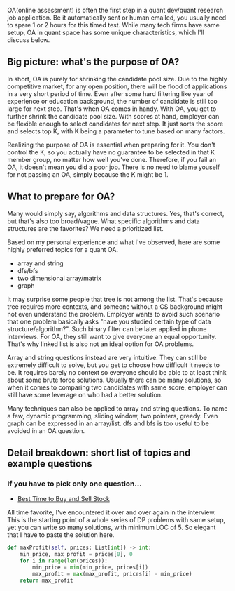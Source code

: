 OA(online assessment) is often the first step in a quant dev/quant research job application. Be it automatically sent or human emailed, you usually need to spare 1 or 2 hours for this timed test. While many tech firms have same setup, OA in quant space has some unique characteristics, which I'll discuss below.

## Big picture: what's the purpose of OA?
In short, OA is purely for shrinking the candidate pool size. Due to the highly competitive market, for any open position, there will be flood of applications in a very short period of time. Even after some hard filtering like year of experience or education background, the number of candidate is still too large for next step. That's when OA comes in handy. With OA, you get to further shrink the candidate pool size. With scores at hand, employer can be flexible enough to select candidates for next step. It just sorts the score and selects top K, with K being a parameter to tune based on many factors.

Realizing the purpose of OA is essential when preparing for it. You don't control the K, so you actually have no guarantee to be selected in that K member group, no matter how well you've done. Therefore, if you fail an OA, it doesn't mean you did a poor job. There is no need to blame youself for not passing an OA, simply because the K might be 1.

## What to prepare for OA?
Many would simply say, algorithms and data structures. Yes, that's correct, but that's also too broad/vague. What specific algorithms and data structures are the favorites? We need a prioritized list.

Based on my personal experience and what I've observed, here are some highly preferred topics for a quant OA.

- array and string
- dfs/bfs
- two dimensional array/matrix
- graph

It may surprise some people that tree is not among the list. That's because tree requires more contexts, and someone without a CS background might not even understand the problem. Employer wants to avoid such scenario that one problem basically asks "have you studied certain type of data structure/algorithm?". Such binary filter can be later applied in phone interviews. For OA, they still want to give everyone an equal opportunity. That's why linked list is also not an ideal option for OA problems.

Array and string questions instead are very intuitive. They can still be extremely difficult to solve, but you get to choose how difficult it needs to be. It requires barely no context so everyone should be able to at least think about some brute force solutions. Usually there can be many solutions, so when it comes to comparing two candidates with same score, employer can still have some leverage on who had a better solution.

Many techniques can also be applied to array and string questions. To name a few, dynamic programming, sliding window, two pointers, greedy. Even graph can be expressed in an array/list. dfs and bfs is too useful to be avoided in an OA question.

## Detail breakdown: short list of topics and example questions
### If you have to pick only one question...

- [Best Time to Buy and Sell Stock](https://leetcode.com/problems/best-time-to-buy-and-sell-stock/description/)

All time favorite, I've encountered it over and over again in the interview. This is the starting point of a whole series of DP problems with same setup, yet you can write so many solutions, with minimum LOC of 5. So elegant that I have to paste the solution here.
```python
def maxProfit(self, prices: List[int]) -> int:
    min_price, max_profit = prices[0], 0
    for i in range(len(prices)):
        min_price = min(min_price, prices[i])
        max_profit = max(max_profit, prices[i] - min_price)
    return max_profit
```
